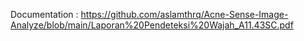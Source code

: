 Documentation : https://github.com/aslamthrq/Acne-Sense-Image-Analyze/blob/main/Laporan%20Pendeteksi%20Wajah_A11.43SC.pdf
